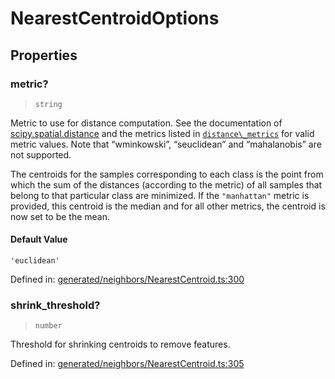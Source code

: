 # NearestCentroidOptions

## Properties

### metric?

> `string`

Metric to use for distance computation. See the documentation of [scipy.spatial.distance](https://docs.scipy.org/doc/scipy/reference/spatial.distance.html) and the metrics listed in [`distance\_metrics`](sklearn.metrics.pairwise.distance_metrics.html#sklearn.metrics.pairwise.distance_metrics "sklearn.metrics.pairwise.distance_metrics") for valid metric values. Note that “wminkowski”, “seuclidean” and “mahalanobis” are not supported.

The centroids for the samples corresponding to each class is the point from which the sum of the distances (according to the metric) of all samples that belong to that particular class are minimized. If the `"manhattan"` metric is provided, this centroid is the median and for all other metrics, the centroid is now set to be the mean.

#### Default Value

`'euclidean'`

Defined in:  [generated/neighbors/NearestCentroid.ts:300](https://github.com/transitive-bullshit/scikit-learn-ts/blob/92ab806/packages/sklearn/src/generated/neighbors/NearestCentroid.ts#L300)

### shrink\_threshold?

> `number`

Threshold for shrinking centroids to remove features.

Defined in:  [generated/neighbors/NearestCentroid.ts:305](https://github.com/transitive-bullshit/scikit-learn-ts/blob/92ab806/packages/sklearn/src/generated/neighbors/NearestCentroid.ts#L305)
